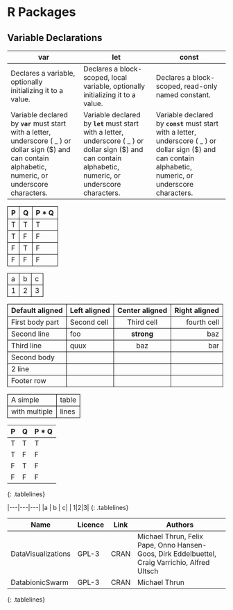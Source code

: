


# R Packages



## Variable Declarations

| **var** | **let** | **const** |
|-----|-----|-----|
| Declares a variable, optionally initializing it to a value. | Declares a block-scoped, local variable, optionally initializing it to a value. | Declares a block-scoped, read-only named constant. |
| Variable declared by **`var`** must start with a letter, underscore ( _ ) or dollar sign ($) and can contain alphabetic, numeric, or underscore characters. | Variable declared by **`let`** must start with a letter, underscore ( _ ) or dollar sign ($) and can contain alphabetic, numeric, or underscore characters. | Variable declared by **`const`** must start with a letter, underscore ( _ ) or dollar sign ($) and can contain alphabetic, numeric, or underscore characters. |




<style>
.tablelines table, .tablelines td, .tablelines th {
        border: 1px solid black;
        }
</style>

<table class="tablelines">
  <thead>
    <tr>
      <th>P</th>
      <th>Q</th>
      <th>P * Q</th>
    </tr>
  </thead>
  <tbody>
    <tr>
      <td>T</td>
      <td>T</td>
      <td>T</td>
    </tr>
    <tr>
      <td>T</td>
      <td>F</td>
      <td>F</td>
    </tr>
    <tr>
      <td>F</td>
      <td>T</td>
      <td>F</td>
    </tr>
    <tr>
      <td>F</td>
      <td>F</td>
      <td>F</td>
    </tr>
  </tbody>
</table>

<table class="tablelines">
  <tbody>
    <tr>
      <td>a</td>
      <td>b</td>
      <td>c</td>
    </tr>
    <tr>
      <td>1</td>
      <td>2</td>
      <td>3</td>
    </tr>
  </tbody>
</table>

<table class="tablelines">
  <thead>
    <tr>
      <th>Default aligned</th>
      <th style="text-align: left">Left aligned</th>
      <th style="text-align: center">Center aligned</th>
      <th style="text-align: right">Right aligned</th>
    </tr>
  </thead>
  <tbody>
    <tr>
      <td>First body part</td>
      <td style="text-align: left">Second cell</td>
      <td style="text-align: center">Third cell</td>
      <td style="text-align: right">fourth cell</td>
    </tr>
    <tr>
      <td>Second line</td>
      <td style="text-align: left">foo</td>
      <td style="text-align: center"><strong>strong</strong></td>
      <td style="text-align: right">baz</td>
    </tr>
    <tr>
      <td>Third line</td>
      <td style="text-align: left">quux</td>
      <td style="text-align: center">baz</td>
      <td style="text-align: right">bar</td>
    </tr>
  </tbody>
  <tbody>
    <tr>
      <td>Second body</td>
      <td style="text-align: left"> </td>
      <td style="text-align: center"> </td>
      <td style="text-align: right"> </td>
    </tr>
    <tr>
      <td>2 line</td>
      <td style="text-align: left"> </td>
      <td style="text-align: center"> </td>
      <td style="text-align: right"> </td>
    </tr>
  </tbody>
  <tfoot>
    <tr>
      <td>Footer row</td>
      <td style="text-align: left"> </td>
      <td style="text-align: center"> </td>
      <td style="text-align: right"> </td>
    </tr>
  </tfoot>
</table>

<table class="tablelines">
  <tbody>
    <tr>
      <td>A simple</td>
      <td>table</td>
    </tr>
    <tr>
      <td>with multiple</td>
      <td>lines</td>
    </tr>
  </tbody>
</table>


<style>
.tablelines table, .tablelines td, .tablelines th {
        border: 1px solid black;
        }
</style>

| P | Q | P * Q |
| - | - | - |
| T | T | T |
| T | F | F |
| F | T | F |
| F | F | F |
{: .tablelines}

|---|---|---|
|a  | b | c|
| 1|2|3|
{: .tablelines}

| Name                | Licence    | Link | Authors                                                                                        |
|---------------------|------------|------|------------------------------------------------------------------------------------------------|
| DataVisualizations  | GPL-3      | CRAN | Michael Thrun, Felix Pape, Onno Hansen-Goos, Dirk Eddelbuettel, Craig Varrichio, Alfred Ultsch |
| DatabionicSwarm     | GPL-3      | CRAN | Michael Thrun                                                                                  |

{: .tablelines}

